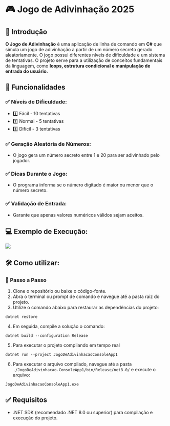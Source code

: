 ﻿# 🎮 Jogo de Adivinhação 2025

## 📌 Introdução
**O Jogo de Adivinhação** é uma aplicação de linha de comando em **C#** que simula um jogo de adivinhação a partir de um número secreto gerado aleatoriamente. O jogo possui diferentes níveis de dificuldade e um sistema de tentativas. O projeto serve para a utilização de conceitos fundamentais da linguagem, como **loops, estrutura condicional e manipulação de entrada do usuário.**

## 🚀 Funcionalidades

### ✅ Níveis de Dificuldade:

- 1️⃣ Fácil - 10 tentativas
- 2️⃣ Normal - 5 tentativas
- 3️⃣ Difícil - 3 tentativas

### ✅ Geração Aleatória de Números:

- O jogo gera um número secreto entre 1 e 20 para ser adivinhado pelo jogador.

### ✅ Dicas Durante o Jogo:

- O programa informa se o número digitado é maior ou menor que o número secreto.

### ✅ Validação de Entrada:

- Garante que apenas valores numéricos válidos sejam aceitos.

## 💻 Exemplo de Execução:
![](https://i.imgur.com/bhWAl0W.gif)

## 🛠 Como utilizar:

### 🚀 Passo a Passo

1. Clone o repositório ou baixe o código-fonte.
2. Abra o terminal ou prompt de comando e navegue até a pasta raiz do projeto.
3. Utilize o comando abaixo para restaurar as dependências do projeto:
```
dotnet restore
```
4. Em seguida, compile a solução o comando:
```
dotnet build --configuration Release
```
5. Para executar o projeto compilando em tempo real
```
dotnet run --project JogoDeAdivinhacaoConsoleApp1
```
6. Para executar o arquivo compilado, navegue até a pasta `./JogoDeAdivinhacao.ConsoleApp1/bin/Release/net8.0/` e execute o arquivo:
```
JogoDeAdivinhacaoConsoleApp1.exe
```

## ✅ Requisitos

- .NET SDK (recomendado .NET 8.0 ou superior) para compilação e execução do projeto.

